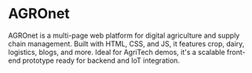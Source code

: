 # AGROnet
AGROnet is a multi-page web platform for digital agriculture and supply chain management. Built with HTML, CSS, and JS, it features crop, dairy, logistics, blogs, and more. Ideal for AgriTech demos, it's a scalable front-end prototype ready for backend and IoT integration.
